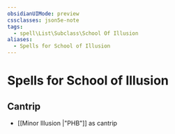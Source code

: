 ```yaml
---
obsidianUIMode: preview
cssclasses: json5e-note
tags:
  - spell\List\Subclass\School Of Illusion
aliases:
  - Spells for School of Illusion
---
```

# Spells for School of Illusion

## Cantrip

- [[Minor Illusion \|"PHB"]] as cantrip
